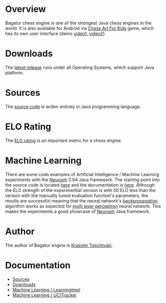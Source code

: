
# Overview

Bagatur chess engine is one of the strongest Java chess engines in the world.
It is also available for Android via <a href="https://play.google.com/store/apps/details?id=com.chessartforkids">Chess Art For Kids</a> game, which has its own user interface (demo <a href="https://www.youtube.com/watch?v=tOrsN8fCr7Q">video1</a>, <a href="https://www.youtube.com/watch?v=e6XDen8vLtc">video2</a>).

# Downloads

The <a href="https://github.com/bagaturchess/Bagatur-Chess-Engine-And-Tools/tree/master/Downloads/Engine">latest release</a> runs under all Operating Systems, which support Java platform.

# Sources

The <a href="https://github.com/bagaturchess/Bagatur-Chess-Engine-And-Tools/tree/master/Sources">source code</a> is writen entirely in Java programming language.

# ELO Rating

The <a href="http://www.computerchess.org.uk/ccrl/4040/cgi/compare_engines.cgi?family=Bagatur">ELO rating</a> is an important metric for a chess engine.

# Machine Learning

There are some code examples of Artificial Intelligence / Machine Learning experiments with the <a href="http://neuroph.sourceforge.net/">Neuroph</a> 2.94 Java framework.
The starting point into the source code is located <a href="https://github.com/bagaturchess/Bagatur/tree/master/Sources/LearningImpl/src/bagaturchess/deeplearning/run">here</a> and the documentation is <a href="https://github.com/bagaturchess/Bagatur/tree/master/Sources/LearningImpl">here</a>.
Although the ELO strength of the experimential version is with 50 ELO less than the version with the manually tuned evaluation function's parameters, the results are successful meaning that the neural network's <a href="https://en.wikipedia.org/wiki/Backpropagation">backpropagation</a> algorithm works as expected for <a href="https://en.wikipedia.org/wiki/Multilayer_perceptron">multi layer perceptron</a> neural network. This makes the experiments a good showcase of <a href="http://neuroph.sourceforge.net/">Neuroph</a> Java framework.

# Author

The author of Bagatur engine is <a href="https://www.linkedin.com/in/topchiyski/">Krasimir Topchiyski</a>.

# Documentation

- <a href="http://bagaturchess.github.io/Bagatur/Sources/">Sources</a>
- <a href="http://bagaturchess.github.io/Bagatur/Downloads/">Downloads</a>
- <a href="http://bagaturchess.github.io/Bagatur/Sources/LearningImpl/">Machine Learning / LearningImpl</a>
- <a href="http://bagaturchess.github.io/Bagatur/Sources/UCITracker/">Machine Learning / UCITracker</a>


